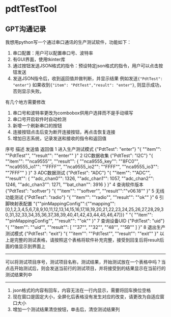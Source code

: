 # pdtTestTool

## GPT沟通记录


我想用python写一个通过串口通讯的生产测试软件，功能如下：
1. 串口配置：用户可以配置串口号、波特率
2. 有GUI界面，使用tkinter库
3. 通过按钮发送JSON格式的指令：预设特定json格式的指令，用户可以点击按钮发送
4. 发送JSON指令后，收到返回值并做判断，并显示结果
例如发送`{"PdtTest": "enter"}`
如果收到`{"item": "PdtTest","result": "enter"}`, 则显示成功，否则显示失败。

有几个地方需要修改
1. 串口号和波特率更改为combobox供用户选择而不是手动填写
2. 串口号开启软件时自动检测
3. 新增一个刷新串口的按钮
4. 连接按钮点击后变为断开连接按钮，再点击恢复连接
5. 增加日志系统，记录发送和接收的指令和返回值

序号	描述	发送值	返回值
1	进入生产测试模式	{"PdtTest": "enter"}	"{
    ""item"": ""PdtTest"",
    ""result"": ""enter""
}"
2	I2C数据收集	{"PdtTest": "I2C"}	"{
    ""item"": ""nca9555"",
    ""result"": {
        ""nca9555_key"": ""8FC0"",
        ""nca9555_io1"": ""FFFF"",
        ""nca9555_io2"": ""FFFF"",
        ""nca9555_io3"": ""7FFF""
    }
}"
3	ADC数据测试	{"PdtTest": "ADC"}	"{
    ""item"": ""ADC"",
    ""result"": {
        ""adc_chan0"": 1326,
        ""adc_chan1"": 1057,
        ""adc_chan2"": 1246,
        ""adc_chan3"": 1271,
        ""bat_chan"": 3916
    }
}"
4	查询软件版本	{"PdtTest": "softver"}	"{
    ""item"": ""softver"",
    ""result"":""v06.18""
}"
5	无线功能测试	{"PdtTest": "radio"}	"{
    ""item"": ""radio"",
    ""result"": ""ok""
}"
6	引脚映射表配置	"{""pinMappingConfig"":{""mapping"":[0,1,2,3,4,5,6,7,8,9,10,11,12,13,14,15,16,17,18,19,20,21,22,23,24,25,26,27,28,29,30,31,32,33,34,35,36,37,38,39,40,41,42,43,44,45,46,47]}}
"	"{
    ""item"": ""pinMappingConfig"",
    ""result"": ""ok""
}"
7	查询设备UID	{"PdtTest": "uid"}	"{
    ""item"": ""uid"",
    ""result"": [
        ""37"",
        ""32"",
        ""48"",
        ""5B""
    ]
}"
8	退出生产测试模式	{"PdtTest": "exit"}	"{
    ""item"": ""PdtTest"",
    ""result"": ""exit""
}"
以上是完整的测试表格，请按照这个表格将软件补充完整，接受到回复后将result后面的值显示到界面上

---
可以将测试项目序号，测试项目名称，测试结果，开始测试放在一个表格中吗？当点击开始测试后，则会发送当前行的测试项目，并将接受到的结果显示在当前行的测试结果列中

---
1. json格式的内容有回车，内容无法在一行内显示，需要将回车换位空格
2. 现在窗口是固定大小，全屏化后表格没有发生对应的改变，请更改为自适应窗口大小
3. 增加一个测试结果清空按钮，单击后，清空测试结果列